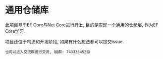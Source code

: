 # 通用仓储库
此项目基于EF Core与Net Core进行开发, 目的是实现一个通用的仓储层, 作为EF Core学习.


项目还位于构思和开发阶段, 如果有什么想法都可以提交issue.


`也可以进入交流群进行交流, QQ群: 743336452😋`
